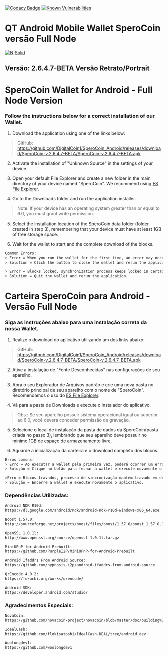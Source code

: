 [![Codacy Badge](https://api.codacy.com/project/badge/Grade/0c7385f16c9d4878b83005855f2895dd)](https://app.codacy.com/app/DigitalCoin1/SperoCoin_Android?utm_source=github.com&utm_medium=referral&utm_content=DigitalCoin1/SperoCoin_Android&utm_campaign=Badge_Grade_Dashboard)
[![Known Vulnerabilities](https://snyk.io/test/github/DigitalCoin1/SperoCoin_Android/badge.svg?targetFile=android%2Fbuild.gradle)](https://snyk.io/test/github/DigitalCoin1/SperoCoin_Android?targetFile=android%2Fbuild.gradle)

# QT Android Mobile Wallet SperoCoin versão Full Node

[![N|Solid](https://i.imgur.com/0BOgWZy.png)](https://sperocoin.org/)

## Versão: 2.6.4.7-BETA Versão Retrato/Portrait

# SperoCoin Wallet for Android - Full Node Version
### Follow the instructions below for a correct installation of our Wallet.

1) Download the application using one of the links below:

> GitHub: https://github.com/DigitalCoin1/SperoCoin_Android/releases/download/SperoCoin-v.2.6.4.7-BETA/SperoCoin-v.2.6.4.7-BETA.apk

2) Activate the installation of "Unknown Source" in the settings of your device.

3) Open your default File Explorer and create a new folder in the main directory of your device named "SperoCoin".
We recommend using [ES File Explorer](https://play.google.com/store/apps/details?id=com.estrongs.android.pop).

4) Go to the Downloads folder and run the application installer.

> Note: If your device has an operating system greater than or equal to 6.0, you must grant write permission.

5) Select the installation location of the SperoCoin data folder (folder created in step 3), remembering that your device must have at least 1GB of free storage space.

6) Wait for the wallet to start and the complete download of the blocks.

```sh
Common Errors:
> Error = When you run the wallet for the first time, an error may occur and it may close.
> Solution = Click the button to close the wallet and rerun the application.

> Error = Blocks locked, synchronization process keeps locked in certain block (especially in block 33331 and after it).
> Solution = Quit the wallet and rerun the application.
```


# Carteira SperoCoin para Android - Versão Full Node
### Siga as instruções abaixo para uma instalação correta da nossa Wallet.

1) Realize o download do aplicativo utilizando um dos links abaixo:

> GitHub: https://github.com/DigitalCoin1/SperoCoin_Android/releases/download/SperoCoin-v.2.6.4.7-BETA/SperoCoin-v.2.6.4.7-BETA.apk

2) Ative a instalação de "Fonte Desconhecidas" nas configurações de seu aparelho.

3) Abra o seu Explorador de Arquivos padrão e crie uma nova pasta no diretório principal de seu aparelho com o nome de "SperoCoin".
Recomendamos o uso do [ES File Explorer](https://play.google.com/store/apps/details?id=com.estrongs.android.pop&hl=pt_BR).

4) Vá para a pasta de Downloads e execute o instalador do aplicativo.

> Obs.: Se seu aparelho possuir sistema operacional igual ou superior ao 6.0, você deverá conceder permissão de gravação.

5) Selecione o local de instalação da pasta de dados da SperoCoin(pasta criada no passo 3), lembrando que seu aparelho deve possuir no mínimo 1GB de espaço de armazenamento livre.

6) Aguarde a inicialização da carteira e o download completo dos blocos.

```sh
Erros comuns:
> Erro = Ao executar a wallet pela primeira vez, poderá ocorrer um erro e ela poderá se fechar.
> Solução = Clique no botão para fechar a wallet e execute novamente o aplicativo.

>Erro = Blocos travados, processo de sincronização mantém travado em determinado bloco( principalmente no bloco 33331 e após ele).
> Solução = Encerre a wallet e execute novamente o aplicativo.
```

### Dependências Utilizadas:
```sh
Android NDK R10d:
https://dl.google.com/android/ndk/android-ndk-r10d-windows-x86_64.exe

Boost 1.57.0:
http://sourceforge.net/projects/boost/files/boost/1.57.0/boost_1_57_0.7z/download

OpenSSL 1.0.1l:
http://www.openssl.org/source/openssl-1.0.1l.tar.gz

MiniUPnP for Android Prebuilt:
https://github.com/PurpleI2P/MiniUPnP-for-Android-Prebuilt

Android Ifaddrs From Android Source:
https://github.com/hypnosis-i2p/android-ifaddrs-from-android-source

QrEncode 4.0.2:
https://fukuchi.org/works/qrencode/

Android SDK:
https://developer.android.com/studio/
```

### Agradecimentos Especiais:

```sh
NovaCoin:
https://github.com/novacoin-project/novacoin/blob/master/doc/building%20novacoin-qt%20for%20android%20under%20Windows.txt

IdealCash:
https://github.com/flokisatoshi/IdealCash-DEAL/tree/android_dev

Woolongdev1:
https://github.com/woolongdev1
```
